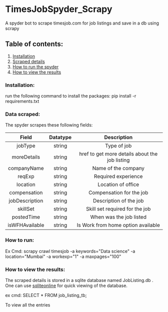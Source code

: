 # TimesJobSpyder_Scrapy
A spyder bot to scrape timesjob.com for job listings and save in a db using scrapy

## Table of contents:
1. [Installation](installation)
2. [Scraped details](data-scraped)
3. [How to run the spyder](how-to-run)
4. [How to view the results](how-to-view-the-results)

### Installation:
run the following command to install the packages: pip install -r requirements.txt

### Data scraped:
The spyder scrapes these following fields:

|      Field     | Datatype |                   Description                  |
|:--------------:|:--------:|:----------------------------------------------:|
| jobType        | string   | Type of job                                    |
| moreDetails    | string   | href to get more details about the job listing |
| companyName    | string   | Name of the company                            |
| reqExp         | string   | Required experience                            |
| location       | string   | Location of office                             |
| compensation   | string   | Compensation for the job                       |
| jobDescription | string   | Description of the job                         |
| skillSet       | string   | Skill set required for the job                 |
| postedTime     | string   | When was the job listed                        |
| isWFHAvailable | string   | Is Work from home option available             |

### How to run:
Ex Cmd: scrapy crawl timesjob -a keywords="Data science" -a location="Mumbai" -a workexp="1" -a maxpages="100"

### How to view the results:
The scraped details is stored in a sqlite database named JobListing.db . One can use [sqliteonline](https://sqliteonline.com/) for quick viewing of the database.

ex cmd: SELECT * FROM job_listing_tb;

To view all the entries
